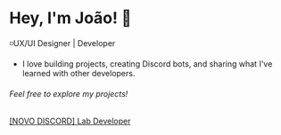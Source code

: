 # Hey, I'm João! 👋
◽UX/UI Designer | Developer<br>
- I love building projects, creating Discord bots, and sharing what I've learned with other developers.
###### Feel free to explore my projects!

<a href="https://discord.gg/Z2xf6ARWDh">[NOVO DISCORD] Lab Developer</a>

